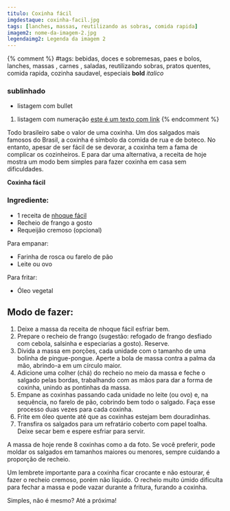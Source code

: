 ```yaml
---
titulo: Coxinha fácil
imgdestaque: coxinha-facil.jpg
tags: [lanches, massas, reutilizando as sobras, comida rapida]
imagem2: nome-da-imagem-2.jpg
legendaimg2: Legenda da imagem 2
---
```

{% comment %}
#tags: bebidas, doces e sobremesas, paes e bolos, lanches, massas , carnes , saladas, reutilizando sobras, pratos quentes, comida rapida, cozinha saudavel, especiais
**bold**
*italico*
### sublinhado
* listagem com bullet
1. listagem com numeração
[este é um texto com link](https://www.enderecodolink.com)
{% endcomment %}

Todo brasileiro sabe o valor de uma coxinha. Um dos salgados mais famosos do Brasil, a coxinha é símbolo da comida de rua e de boteco. No entanto, apesar de ser fácil de se devorar, a coxinha tem a fama de complicar os cozinheiros. E para dar uma alternativa, a receita de hoje mostra um modo bem simples para fazer coxinha em casa sem dificuldades. 

**Coxinha fácil**

### Ingrediente: 

* 1 receita de [nhoque fácil](http://paneladepau.com.br/nhoque-facil)
* Recheio de frango a gosto
* Requeijão cremoso (opcional)

Para empanar:
* Farinha de rosca ou farelo de pão 
* Leite ou ovo

Para fritar:
* Óleo vegetal

## Modo de fazer: 

1. Deixe a massa da receita de nhoque fácil esfriar bem. 
2. Prepare o recheio de frango (sugestão: refogado de frango desfiado com cebola, salsinha e especiarias a gosto). Reserve. 
3. Divida a massa em porções, cada unidade com o tamanho de uma bolinha de pingue-pongue. Aperte a bola de massa contra a palma da mão, abrindo-a em um círculo maior. 
4. Adicione uma colher (chá) do recheio no meio da massa e feche o salgado pelas bordas, trabalhando com as mãos para dar a forma de coxinha, unindo as pontinhas da massa. 
5. Empane as coxinhas passando cada unidade no leite (ou ovo) e, na sequência, no farelo de pão, cobrindo bem todo o salgado. Faça esse processo duas vezes para cada coxinha. 
6. Frite em óleo quente até que as coxinhas estejam bem douradinhas. 
7. Transfira os salgados para um refratário coberto com papel toalha. Deixe secar bem e espere esfriar para servir. 

A massa de hoje rende 8 coxinhas como a da foto. Se você preferir, pode moldar os salgados em tamanhos maiores ou menores, sempre cuidando a proporção de recheio. 

Um lembrete importante para a coxinha ficar crocante e não estourar, é fazer o recheio cremoso, porém não líquido. O recheio muito úmido dificulta para fechar a massa e pode vazar durante a fritura, furando a coxinha. 

Simples, não é mesmo? 
Até a próxima!
